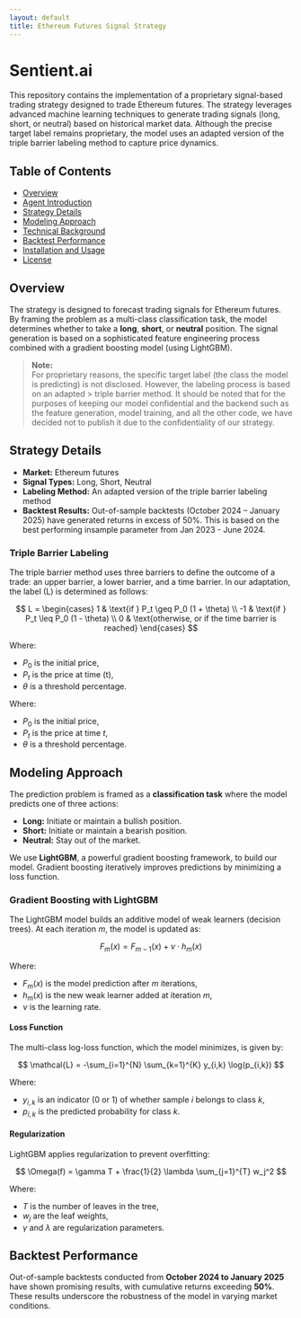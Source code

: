 ```yaml
---
layout: default
title: Ethereum Futures Signal Strategy
---
```


# Sentient.ai

This repository contains the implementation of a proprietary signal-based trading strategy designed to trade Ethereum futures. The strategy leverages advanced machine learning techniques to generate trading signals (long, short, or neutral) based on historical market data. Although the precise target label remains proprietary, the model uses an adapted version of the triple barrier labeling method to capture price dynamics.

## Table of Contents

- [Overview](#overview)
- [Agent Introduction](#agent-introduction)
- [Strategy Details](#strategy-details)
- [Modeling Approach](#modeling-approach)
- [Technical Background](#technical-background)
- [Backtest Performance](#backtest-performance)
- [Installation and Usage](#installation-and-usage)
- [License](#license)

## Overview

The strategy is designed to forecast trading signals for Ethereum futures. By framing the problem as a multi-class classification task, the model determines whether to take a **long**, **short**, or **neutral** position. The signal generation is based on a sophisticated feature engineering process combined with a gradient boosting model (using LightGBM).

> **Note:**  
> For proprietary reasons, the specific target label (the class the model is predicting) is not disclosed. However, the labeling process is based on an adapted  > triple barrier method. It should be noted that for the purposes of keeping our model confidential and the backend such as the feature generation, model training, and all the other code, we have decided not to publish it due to the confidentiality of our strategy.



## Strategy Details

- **Market:** Ethereum futures  
- **Signal Types:** Long, Short, Neutral  
- **Labeling Method:** An adapted version of the triple barrier labeling method  
- **Backtest Results:** Out-of-sample backtests (October 2024 – January 2025) have generated returns in excess of 50%. This is based on the best performing insample parameter from Jan 2023 - June 2024.

### Triple Barrier Labeling

The triple barrier method uses three barriers to define the outcome of a trade: an upper barrier, a lower barrier, and a time barrier. In our adaptation, the label \(L\) is determined as follows:

$$
L =
\begin{cases}
1 & \text{if } P_t \geq P_0 (1 + \theta) \\
-1 & \text{if } P_t \leq P_0 (1 - \theta) \\
0 & \text{otherwise, or if the time barrier is reached}
\end{cases}
$$

Where:  
- $P_0$ is the initial price,  
- $P_t$ is the price at time \(t\),  
- $\theta$ is a threshold percentage.

Where:  
- $P_0$ is the initial price,  
- $P_t$ is the price at time $t$,  
- $\theta$ is a threshold percentage.



## Modeling Approach

The prediction problem is framed as a **classification task** where the model predicts one of three actions:
- **Long:** Initiate or maintain a bullish position.
- **Short:** Initiate or maintain a bearish position.
- **Neutral:** Stay out of the market.

We use **LightGBM**, a powerful gradient boosting framework, to build our model. Gradient boosting iteratively improves predictions by minimizing a loss function.

### Gradient Boosting with LightGBM

The LightGBM model builds an additive model of weak learners (decision trees). At each iteration $m$, the model is updated as:

$$
F_m(x) = F_{m-1}(x) + \nu \cdot h_m(x)
$$

Where:
- $F_m(x)$ is the model prediction after $m$ iterations,
- $h_m(x)$ is the new weak learner added at iteration $m$,
- $\nu$ is the learning rate.

#### Loss Function

The multi-class log-loss function, which the model minimizes, is given by:

$$
\mathcal{L} = -\sum_{i=1}^{N} \sum_{k=1}^{K} y_{i,k} \log(p_{i,k})
$$

Where:
- $y_{i,k}$ is an indicator (0 or 1) of whether sample $i$ belongs to class $k$,
- $p_{i,k}$ is the predicted probability for class $k$.

#### Regularization

LightGBM applies regularization to prevent overfitting:

$$
\Omega(f) = \gamma T + \frac{1}{2} \lambda \sum_{j=1}^{T} w_j^2
$$

Where:
- $T$ is the number of leaves in the tree,
- $w_j$ are the leaf weights,
- $\gamma$ and $\lambda$ are regularization parameters.

## Backtest Performance

Out-of-sample backtests conducted from **October 2024 to January 2025** have shown promising results, with cumulative returns exceeding **50%**. These results underscore the robustness of the model in varying market conditions.
